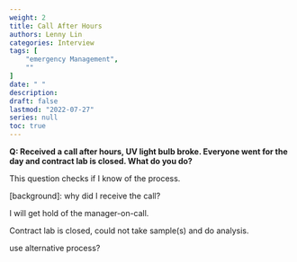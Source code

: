 ```yaml
---
weight: 2
title: Call After Hours
authors: Lenny Lin
categories: Interview
tags: [
    "emergency Management",
    ""
]
date: " "
description: 
draft: false
lastmod: "2022-07-27"
series: null
toc: true
---
```




**Q: Received a call after hours, UV light bulb broke.  Everyone went for the day and contract lab is closed.  What do you do?**  

This question checks if I know of the process.

[background]: why did I receive the call?

I will get hold of the manager-on-call. 

Contract lab is closed, could not take sample(s) and do analysis.

use alternative process?